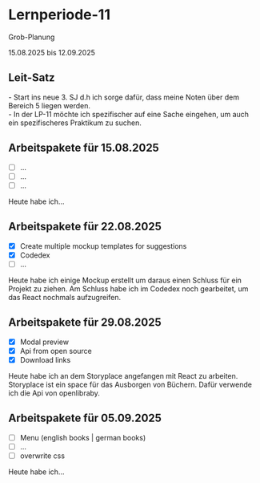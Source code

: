 # Lernperiode-11
Grob-Planung

15.08.2025 bis 12.09.2025

## Leit-Satz

*-* Start ins neue 3. SJ d.h ich sorge dafür, dass meine Noten über dem Bereich 5 liegen werden. </br>
*-* In der LP-11 möchte ich spezifischer auf eine Sache eingehen, um auch ein spezifischeres Praktikum zu suchen.

## Arbeitspakete für 15.08.2025

- [ ] ...
- [ ] ...
- [ ] ...

Heute habe ich...

## Arbeitspakete für 22.08.2025

- [x] Create multiple mockup templates for suggestions
- [x] Codedex
- [ ] ...

Heute habe ich einige Mockup erstellt um daraus einen Schluss für ein Projekt zu ziehen. Am Schluss habe ich im Codedex noch gearbeitet, um das React nochmals aufzugreifen.

## Arbeitspakete für 29.08.2025

- [x] Modal preview
- [x] Api from open source
- [x] Download links

Heute habe ich an dem Storyplace angefangen mit React zu arbeiten. Storyplace ist ein space für das Ausborgen von Büchern. Dafür verwende ich die Api von openlibraby.

## Arbeitspakete für 05.09.2025

- [ ] Menu (english books | german books)
- [ ] ...
- [ ] overwrite css

Heute habe ich...
